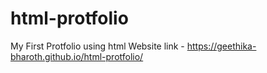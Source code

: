 # html-protfolio
My First Protfolio using html
Website link - https://geethika-bharoth.github.io/html-protfolio/
